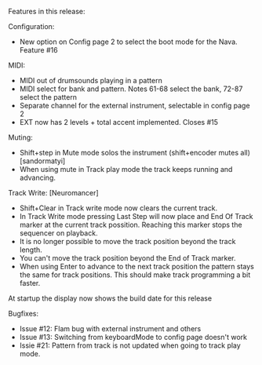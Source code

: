Features in this release:

Configuration:
* New option on Config page 2 to select the boot mode for the Nava. Feature #16

MIDI:
* MIDI out of drumsounds playing in a pattern
* MIDI select for bank and pattern. Notes 61-68 select the bank, 72-87 select the pattern
* Separate channel for the external instrument, selectable in config page 2
* EXT now has 2 levels + total accent implemented. Closes #15

Muting:
* Shift+step in Mute mode solos the instrument (shift+encoder mutes all) [sandormatyi]
* When using mute in Track play mode the track keeps running and advancing.

Track Write: [Neuromancer]
* Shift+Clear in Track write mode now clears the current track. 
* In Track Write mode pressing Last Step will now place and End Of Track marker at the current track possition. Reaching this marker stops the sequencer on playback.
* It is no longer possible to move the track position beyond the track length.
* You can't move the track position beyond the End of Track marker.
* When using Enter to advance to the next track position the pattern stays the same for track positions. This should make track programming a bit faster.


At startup the display now shows the build date for this release

Bugfixes:
- Issue #12: Flam bug with external instrument and others
- Issue #13: Switching from keyboardMode to config page doesn't work
- Issie #21: Pattern from track is not updated when going to track play mode.

